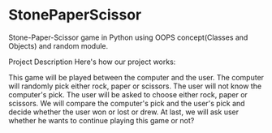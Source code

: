 # StonePaperScissor
Stone-Paper-Scissor game in Python using OOPS concept(Classes and Objects) and random module.

Project Description Here's how our project works:

This game will be played between the computer and the user.
The computer will randomly pick either rock, paper or scissors.
The user will not know the computer's pick.
The user will be asked to choose either rock, paper or scissors.
We will compare the computer's pick and the user's pick and decide whether the user won or lost or drew.
At last, we will ask user whether he wants to continue playing this game or not?
